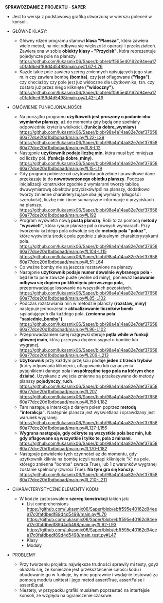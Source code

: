 **SPRAWOZDANIE Z PROJEKTU - SAPER**

- Jest to wersja z podstawową grafiką utworzoną w wierszu poleceń w konsoli. 

- GŁÓWNE KLASY:
  - Główny rdzeń programu stanowi **klasa "Plansza"**, która zawiera wiele metod, na niej odbywa się większość operacji i przekształceń. Zawiera ona w sobie **obiekty klasy - "Przycisk"**, która reprezentuje pojedyncze pole na planszy. 
  https://github.com/lukasmix06/Saper/blob/ebff595e40162d94eea17c0fafdbedf89d4d5498/main.py#L67-L76
  - Każde takie pole zawiera szereg zmiennych opisujących jego stan m.in czy zawiera bombę **(bomba)**, czy jest oflagowane **("flaga")**, czy chociażby czy pole jest już widoczne dla użytkownika, tzn. czy zostało już przez niego kliknięte **("widoczny")**.
  https://github.com/lukasmix06/Saper/blob/ebff595e40162d94eea17c0fafdbedf89d4d5498/main.py#L42-L49
  
- OMÓWIENIE FUNKCJONALNOŚCI:
  - Na początku programu **użytkownik jest proszony o podanie obu wymiarów planszy**, aż do momentu gdy będą one spełniały odpowiednie kryteria wielkości. **(funkcja dobre_wymiary)**
  https://github.com/lukasmix06/Saper/blob/98a4a14aa82e7def3765860a77dce20d1bdbdaad/main.py#L22-L39
  https://github.com/lukasmix06/Saper/blob/98a4a14aa82e7def3765860a77dce20d1bdbdaad/main.py#L8-L12
  - Następnie **użytkownik podaje liczbę min**, która musi być mniejsza od liczby pól. **(funkcja dobre_miny)**.
  https://github.com/lukasmix06/Saper/blob/98a4a14aa82e7def3765860a77dce20d1bdbdaad/main.py#L15-L19
  - Gdy program pobierze od użytownika potrzebne i prawidłowe dane przekazuje je do **nowotworzonego obietku planszy**. Podczas inicjalizacji konstruktor zgodnie z wymiarami tworzy tablicę dwuwymiarową obiektów przycisków/pól na planszy, dodatkowo tworzy zmienne charakteryzujące oba jej wymiary (długość i szerokość), liczbę min i inne sumaryczne informacje o przyciskach na planszy.
  https://github.com/lukasmix06/Saper/blob/98a4a14aa82e7def3765860a77dce20d1bdbdaad/main.py#L192
  - Program wyświetla nową **pustą planszę**. Robi to za pomocą **metody "wyswietl"**, która rysuje planszę pól o równych wymiarach. Przy tworzeniu każdego pola odwołuje się 
do **metody pola "pokaz"**, które wyświetla środek pola zgodnie z aktualnymi charakterystykami pola.
  https://github.com/lukasmix06/Saper/blob/98a4a14aa82e7def3765860a77dce20d1bdbdaad/main.py#L104-L115
  https://github.com/lukasmix06/Saper/blob/98a4a14aa82e7def3765860a77dce20d1bdbdaad/main.py#L51-L64
  - Co ważne bomby nie są jeszcze rozstawione na planszy. 
  - Następnie **użytkownik podaje numer dowolnie wybranego pola** - będzie to pole zawsze puste (wolne od miny), ponieważ **losowanie odbywa się dopiero po kliknięciu pierwszego pola**, przeprowadzając losowanie na wszystkich pozostałych.
  https://github.com/lukasmix06/Saper/blob/98a4a14aa82e7def3765860a77dce20d1bdbdaad/main.py#L85-L102
  - Podczas rozstawiania min w metodzie planszy **(rozstaw_miny)** następuje jednocześnie **aktualizowanie liczników bomb** sąsiadujących dla każdego pola. **(zmienna pola "sasiednie_bomby")**
  https://github.com/lukasmix06/Saper/blob/98a4a14aa82e7def3765860a77dce20d1bdbdaad/main.py#L96-L102
  - Przeprowadzaniem całej rozgrywki steruje **pętla while w funkcji głównej main**, którą przerywa dopiero sygnał o bombie lub wygranej.
  https://github.com/lukasmix06/Saper/blob/98a4a14aa82e7def3765860a77dce20d1bdbdaad/main.py#L206-L213
  - **Użytkownik** przy każdym przejściu podaje **jeden z trzech trybów** (który odpowiada kliknięciu, oflagowaniu lub oznaczeniu pytajnikiem) danego pola i **współrzędne tego pola na którym chce działać**. Uzyskane z wejścia zmienne są przekazywane do metody planszy **pojedynczy_ruch**.
  https://github.com/lukasmix06/Saper/blob/98a4a14aa82e7def3765860a77dce20d1bdbdaad/main.py#L207
  https://github.com/lukasmix06/Saper/blob/98a4a14aa82e7def3765860a77dce20d1bdbdaad/main.py#L158-L182
  - Tam następuje interakcja z danym polem poprzez **metodę "interakcja"**. Następnie plansza jest wyświetlana i sprawdzany jest warunek wygranej. 
  https://github.com/lukasmix06/Saper/blob/98a4a14aa82e7def3765860a77dce20d1bdbdaad/main.py#L127-L156
  - **Wygrana następuje, gdy odkryte są wszystkie pola bez min, lub gdy oflagowane są wszystkie i tylko te, pola z minami.**
  https://github.com/lukasmix06/Saper/blob/98a4a14aa82e7def3765860a77dce20d1bdbdaad/main.py#L170-L182
  - Następuje powielenie tych czynności aż do momentu, gdy użytkownik kliknie na bombę (czyli nastąpi kliknięcie "k" na pole, którego zmienna "bomba" zwraca True), lub 1 z warunków wygranej zostanie spełniony (zwróci True). **Na tym gra się kończy.**
  https://github.com/lukasmix06/Saper/blob/98a4a14aa82e7def3765860a77dce20d1bdbdaad/main.py#L210-L211

- CHARAKTERYSTYCZNE ELEMENTY KODU:
  - W kodzie zastosowałem **szereg konstrukcji** takich jak:
    - List comprehensions
    https://github.com/lukasmix06/Saper/blob/ebff595e40162d94eea17c0fafdbedf89d4d5498/main.py#L70
    https://github.com/lukasmix06/Saper/blob/ebff595e40162d94eea17c0fafdbedf89d4d5498/main.py#L92-L93
    https://github.com/lukasmix06/Saper/blob/ebff595e40162d94eea17c0fafdbedf89d4d5498/main_test.py#L47
    - Klasy
    - Moduły

- PROBLEMY
  - Przy tworzeniu projektu największe trudności sprawiły mi testy, gdyż okazało się, że konieczne jest przekształcenie całości kodu i obudowanie go w funkcje, by móc poprawnie i wydajnie testować za pomocą modułu unittest i jego metod assertTrue, assertFalse i assertEqual. 
  - Niestety, w przypadku grafiki musiałem poprzestać na interfejsie konsoli, ze względu na ograniczenie czasowe.
